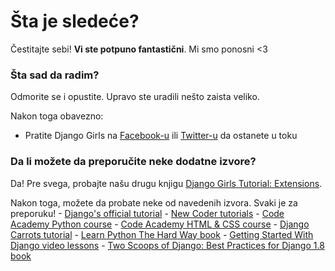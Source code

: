 # Šta je sledeće?

Čestitajte sebi! **Vi ste potpuno fantastični**. Mi smo ponosni <3

### Šta sad da radim?

Odmorite se i opustite. Upravo ste uradili nešto zaista veliko.

Nakon toga obavezno:

*   Pratite Django Girls na [Facebook-u][1] ili [Twitter-u][2] da ostanete u toku

 [1]: http://facebook.com/djangogirls
 [2]: http://twitter.com/djangogirls

### Da li možete da preporučite neke dodatne izvore?

Da! Pre svega, probajte našu drugu knjigu [Django Girls Tutorial: Extensions][3].

 [3]: http://djangogirls.gitbooks.io/django-girls-tutorial-extensions/

Nakon toga, možete da probate neke od navedenih izvora. Svaki je za preporuku! - [Django's official tutorial][4] - [New Coder tutorials][5] - [Code Academy Python course][6] - [Code Academy HTML & CSS course][7] - [Django Carrots tutorial][8] - [Learn Python The Hard Way book][9] - [Getting Started With Django video lessons][10] - [Two Scoops of Django: Best Practices for Django 1.8 book][11]

 [4]: https://docs.djangoproject.com/en/1.8/intro/tutorial01/
 [5]: http://newcoder.io/tutorials/
 [6]: http://www.codecademy.com/en/tracks/python
 [7]: http://www.codecademy.com/tracks/web
 [8]: http://django.carrots.pl/en/
 [9]: http://learnpythonthehardway.org/book/
 [10]: http://gettingstartedwithdjango.com/
 [11]: http://twoscoopspress.com/products/two-scoops-of-django-1-8
